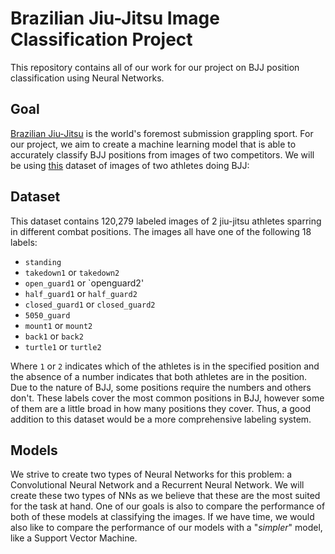 # Brazilian Jiu-Jitsu Image Classification Project
This repository contains all of our work for our project on BJJ position classification using Neural Networks. 

## Goal
[Brazilian Jiu-Jitsu](https://www.youtube.com/watch?v=3Ef_uYF7ABw&ab_channel=FloGrappling) is the world's foremost submission grappling sport. For our project, we aim to create a machine learning model that is able to accurately classify BJJ positions from images of two competitors. We will be using [this](https://vicos.si/resources/jiujitsu/) dataset of images of two athletes doing BJJ: 

## Dataset
This dataset contains 120,279 labeled images of 2 jiu-jitsu athletes sparring in different combat positions. The images all have one of the following 18 labels:
- `standing`
- `takedown1` or `takedown2`
- `open_guard1` or `openguard2'
- `half_guard1` or `half_guard2`
- `closed_guard1` or `closed_guard2`
- `5050_guard`
- `mount1` or `mount2`
- `back1` or `back2`
- `turtle1` or `turtle2`

Where `1` or `2` indicates which of the athletes is in the specified position and the absence of a number indicates that both athletes are in the position. Due to the nature of BJJ, some positions require the numbers and others don't. These labels cover the most common positions in BJJ, however some of them are a little broad in how many positions they cover. Thus, a good addition to this dataset would be a more comprehensive labeling system.

## Models
We strive to create two types of Neural Networks for this problem: a Convolutional Neural Network and a Recurrent Neural Network. We will create these two types of NNs as we believe that these are the most suited for the task at hand. One of our goals is also to compare the performance of both of these models at classifying the images. If we have time, we would also like to compare the performance of our models with a "_simpler_" model, like a Support Vector Machine.


